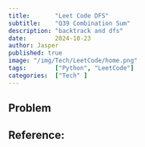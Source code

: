 ```yaml
---
title:       "Leet Code DFS"
subtitle:    "Q39 Combination Sum"
description: "backtrack and dfs"
date:        2024-10-23
author: Jasper
published: true
image: "/img/Tech/LeetCode/home.png"
tags:        ["Python", "LeetCode"]
categories:  ["Tech" ]
---
```


## Problem


## Reference: 

